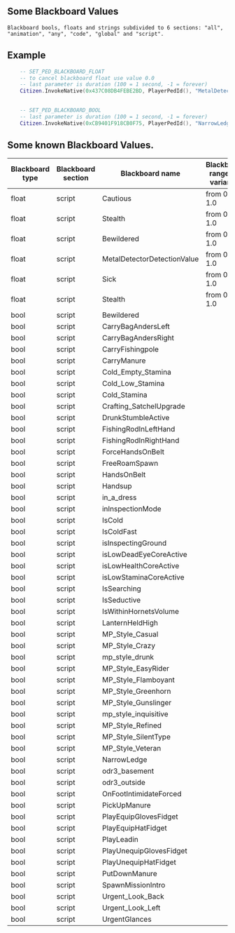 ## Some Blackboard Values

	Blackboard bools, floats and strings subdivided to 6 sections: "all", "animation", "any", "code", "global" and "script".

## Example

```lua
	-- SET_PED_BLACKBOARD_FLOAT 
	-- to cancel blackboard float use value 0.0
	-- last parameter is duration (100 = 1 second, -1 = forever)
	Citizen.InvokeNative(0x437C08DB4FEBE2BD, PlayerPedId(), "MetalDetectorDetectionValue", 1.0, -1)   -- the higher the value, the more metal detector vibrates
	

	-- SET_PED_BLACKBOARD_BOOL
	-- last parameter is duration (100 = 1 second, -1 = forever)
	Citizen.InvokeNative(0xCB9401F918CB0F75, PlayerPedId(), "NarrowLedge", true, 1000)  -- apply "narrow" walkstyle for 10 seconds
```

<h2>Some known Blackboard Values.</h2>

Blackboard type | Blackboard section | Blackboard name | Blackboard range (or variants)
----------- | -------------------------- |---------- | -------
float | script | Cautious | from 0.1 till 1.0
float | script | Stealth | from 0.1 till 1.0
float | script | Bewildered | from 0.1 till 1.0
float | script | MetalDetectorDetectionValue | from 0.1 till 1.0
float | script | Sick | from 0.7 till 1.0
float | script | Stealth | from 0.1 till 1.0
bool | script | Bewildered | 
bool | script | CarryBagAndersLeft | 
bool | script | CarryBagAndersRight | 
bool | script | CarryFishingpole | 
bool | script | CarryManure | 
bool | script | Cold_Empty_Stamina | 
bool | script | Cold_Low_Stamina | 
bool | script | Cold_Stamina | 
bool | script | Crafting_SatchelUpgrade | 
bool | script | DrunkStumbleActive | 
bool | script | FishingRodInLeftHand | 
bool | script | FishingRodInRightHand | 
bool | script | ForceHandsOnBelt | 
bool | script | FreeRoamSpawn | 
bool | script | HandsOnBelt | 
bool | script | Handsup | 
bool | script | in_a_dress | 
bool | script | inInspectionMode | 
bool | script | IsCold | 
bool | script | IsColdFast | 
bool | script | isInspectingGround | 
bool | script | isLowDeadEyeCoreActive | 
bool | script | isLowHealthCoreActive | 
bool | script | isLowStaminaCoreActive | 
bool | script | IsSearching | 
bool | script | IsSeductive | 
bool | script | IsWithinHornetsVolume | 
bool | script | LanternHeldHigh | 
bool | script | MP_Style_Casual | 
bool | script | MP_Style_Crazy | 
bool | script | mp_style_drunk | 
bool | script | MP_Style_EasyRider | 
bool | script | MP_Style_Flamboyant | 
bool | script | MP_Style_Greenhorn | 
bool | script | MP_Style_Gunslinger | 
bool | script | mp_style_inquisitive | 
bool | script | MP_Style_Refined | 
bool | script | MP_Style_SilentType | 
bool | script | MP_Style_Veteran | 
bool | script | NarrowLedge | 
bool | script | odr3_basement | 
bool | script | odr3_outside | 
bool | script | OnFootIntimidateForced | 
bool | script | PickUpManure | 
bool | script | PlayEquipGlovesFidget | 
bool | script | PlayEquipHatFidget | 
bool | script | PlayLeadin | 
bool | script | PlayUnequipGlovesFidget | 
bool | script | PlayUnequipHatFidget | 
bool | script | PutDownManure | 
bool | script | SpawnMissionIntro | 
bool | script | Urgent_Look_Back | 
bool | script | Urgent_Look_Left | 
bool | script | UrgentGlances | 
